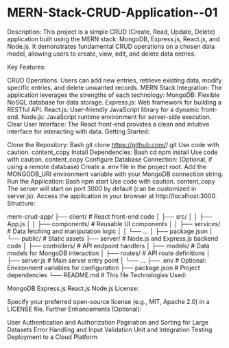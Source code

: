 # MERN-Stack-CRUD-Application--01
Description:
This project is a simple CRUD (Create, Read, Update, Delete) application built using the MERN stack: MongoDB, Express.js, React.js, and Node.js. It demonstrates fundamental CRUD operations on a chosen data model, allowing users to create, view, edit, and delete data entries.


Key Features:

CRUD Operations: Users can add new entries, retrieve existing data, modify specific entries, and delete unwanted records.
MERN Stack Integration: The application leverages the strengths of each technology:
MongoDB: Flexible NoSQL database for data storage.
Express.js: Web framework for building a RESTful API.
React.js: User-friendly JavaScript library for a dynamic front-end.
Node.js: JavaScript runtime environment for server-side execution.
Clear User Interface: The React front-end provides a clean and intuitive interface for interacting with data.
Getting Started:

Clone the Repository:
Bash
git clone https://github.com/<your-username>/<repo-name>.git
Use code with caution.
content_copy
Install Dependencies:
Bash
cd <repo-name>
npm install
Use code with caution.
content_copy
Configure Database Connection: (Optional, if using a remote database)
Create a .env file in the project root.
Add the MONGODB_URI environment variable with your MongoDB connection string.
Run the Application:
Bash
npm start
Use code with caution.
content_copy
The server will start on port 3000 by default (can be customized in server.js).
Access the application in your browser at http://localhost:3000.
Structure:

mern-crud-app/
├── client/  # React front-end code
│   ├── src/
│   │   ├── App.js
│   │   ├── components/  # Reusable UI components
│   │   ├── services/  # Data fetching and manipulation logic
│   │   └── ...
│   ├── package.json
│   └── public/  # Static assets
├── server/  # Node.js and Express.js backend code
│   ├── controllers/  # API endpoint handlers
│   ├── models/  # Data models for MongoDB interaction
│   ├── routes/  # API route definitions
│   ├── server.js  # Main server entry point
│   └── ...
├── .env  # Optional: Environment variables for configuration
├── package.json  # Project dependencies
└── README.md  # This file
Technologies Used:

MongoDB
Express.js
React.js
Node.js
License:

Specify your preferred open-source license (e.g., MIT, Apache 2.0) in a LICENSE file.
Further Enhancements (Optional):

User Authentication and Authorization
Pagination and Sorting for Large Datasets
Error Handling and Input Validation
Unit and Integration Testing
Deployment to a Cloud Platform

